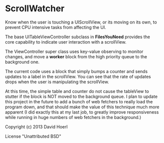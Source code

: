 ScrollWatcher
=============

Know when the user is touching a UIScrollView, or its moving on its own, to prevent CPU intensive tasks from affecting the UI.

The base UITableViewController subclass in **FilesYouNeed** provides the core capability to indicate user interaction with a scrollView.

The ViewController super class uses key-value observing to monitor changes, and move a **worker** block from the high priority queue to the background one.

The current code uses a block that simply bumps a counter and sends updates to a label in the scrollView. You can see that the rate of updates drops when the user is manipulating the scrollView.

At this time, the simple table and counter do not cause the tableView to stutter if the block is NOT moved to the background queue. I plan to update this project in the future to add a bunch of web fetchers to really load the program down, and that should make the value of this technique much more apparent (I did exactly this at my last job, to greatly improve responsiveness while running in huge numbers of web fetchers in the background.)

Copyright (c) 2013 David Hoerl

License "Unattributed BSD"
